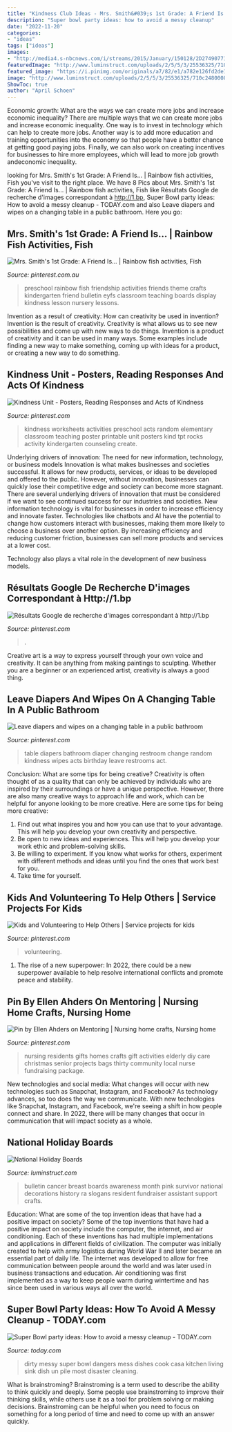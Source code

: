 ```yaml
---
title: "Kindness Club Ideas - Mrs. Smith&#039;s 1st Grade: A Friend Is..."
description: "Super bowl party ideas: how to avoid a messy cleanup"
date: "2022-11-20"
categories:
- "ideas"
tags: ["ideas"]
images:
- "http://media4.s-nbcnews.com/i/streams/2015/January/150128/2D274907715206-today-messy-dishes-stock-150128.jpg"
featuredImage: "http://www.luminstruct.com/uploads/2/5/5/3/25536325/710c2480008bf8c115370c24ecbcc163_3_orig.jpg"
featured_image: "https://i.pinimg.com/originals/a7/82/e1/a782e126fd2de184ca1151112fd296cc.jpg"
image: "http://www.luminstruct.com/uploads/2/5/5/3/25536325/710c2480008bf8c115370c24ecbcc163_3_orig.jpg"
ShowToc: true
author: "April Schoen"
---
```



Economic growth: What are the ways we can create more jobs and increase economic inequality?
There are multiple ways that we can create more jobs and increase economic inequality. One way is to invest in technology which can help to create more jobs. Another way is to add more education and training opportunities into the economy so that people have a better chance at getting good paying jobs. Finally, we can also work on creating incentives for businesses to hire more employees, which will lead to more job growth andeconomic inequality.

	

		
looking for Mrs. Smith&#039;s 1st Grade: A Friend Is... | Rainbow fish activities, Fish you've visit to the right place. We have 8 Pics about Mrs. Smith&#039;s 1st Grade: A Friend Is... | Rainbow fish activities, Fish like Résultats Google de recherche d&#039;images correspondant à http://1.bp, Super Bowl party ideas: How to avoid a messy cleanup - TODAY.com and also Leave diapers and wipes on a changing table in a public bathroom. Here you go:
		
    
## Mrs. Smith&#039;s 1st Grade: A Friend Is... | Rainbow Fish Activities, Fish

<img loading=lazy src="https://i.pinimg.com/736x/be/b6/48/beb648fab0856e36a5f60bf414cf3906--friendship-theme-preschool-kindergarten-friendship.jpg" onerror="this.onerror=null;this.src='https://tse3.mm.bing.net/th?id=OIP.XWMRC4eGAO1nyzPaoLdxLwHaJ3&amp;pid=15.1';" alt="Mrs. Smith&#039;s 1st Grade: A Friend Is... | Rainbow fish activities, Fish">

_Source: pinterest.com.au_

>preschool rainbow fish friendship activities friends theme crafts kindergarten friend bulletin eyfs classroom teaching boards display kindness lesson nursery lessons. 

	

Invention as a result of creativity: How can creativity be used in invention?
Invention is the result of creativity. Creativity is what allows us to see new possibilities and come up with new ways to do things. Invention is a product of creativity and it can be used in many ways. Some examples include finding a new way to make something, coming up with ideas for a product, or creating a new way to do something.

    
## Kindness Unit - Posters, Reading Responses And Acts Of Kindness

<img loading=lazy src="https://i.pinimg.com/originals/a7/82/e1/a782e126fd2de184ca1151112fd296cc.jpg" onerror="this.onerror=null;this.src='https://tse1.mm.bing.net/th?id=OIP.LCZXzkQryXkaxdZKcUQKlQAAAA&amp;pid=15.1';" alt="Kindness Unit - Posters, Reading Responses and Acts of Kindness">

_Source: pinterest.com_

>kindness worksheets activities preschool acts random elementary classroom teaching poster printable unit posters kind tpt rocks activity kindergarten counseling create. 

	

Underlying drivers of innovation: The need for new information, technology, or business models
Innovation is what makes businesses and societies successful. It allows for new products, services, or ideas to be developed and offered to the public. However, without innovation, businesses can quickly lose their competitive edge and society can become more stagnant. There are several underlying drivers of innovation that must be considered if we want to see continued success for our industries and societies.
New information technology is vital for businesses in order to increase efficiency and innovate faster. Technologies like chatbots and AI have the potential to change how customers interact with businesses, making them more likely to choose a business over another option. By increasing efficiency and reducing customer friction, businesses can sell more products and services at a lower cost.

Technology also plays a vital role in the development of new business models.

    
## Résultats Google De Recherche D&#039;images Correspondant à Http://1.bp

<img loading=lazy src="https://i.pinimg.com/736x/d2/d8/09/d2d8095f299d0220661cf53d8e8c00a3.jpg" onerror="this.onerror=null;this.src='https://tse1.mm.bing.net/th?id=OIP.2ZMKewfUkKppAm7XtbpwGwHaJl&amp;pid=15.1';" alt="Résultats Google de recherche d&#039;images correspondant à http://1.bp">

_Source: pinterest.com_

>. 

	

Creative art is a way to express yourself through your own voice and creativity. It can be anything from making paintings to sculpting. Whether you are a beginner or an experienced artist, creativity is always a good thing.

    
## Leave Diapers And Wipes On A Changing Table In A Public Bathroom

<img loading=lazy src="https://s-media-cache-ak0.pinimg.com/736x/3c/3a/dd/3c3addaea3e92faf88dca6c99b77c0df.jpg" onerror="this.onerror=null;this.src='https://tse2.mm.bing.net/th?id=OIP.PbDlVk9Kzr7paW-BGUggUAHaFj&amp;pid=15.1';" alt="Leave diapers and wipes on a changing table in a public bathroom">

_Source: pinterest.com_

>table diapers bathroom diaper changing restroom change random kindness wipes acts birthday leave restrooms act. 

	

Conclusion: What are some tips for being creative?
Creativity is often thought of as a quality that can only be achieved by individuals who are inspired by their surroundings or have a unique perspective. However, there are also many creative ways to approach life and work, which can be helpful for anyone looking to be more creative. Here are some tips for being more creative: 
1) Find out what inspires you and how you can use that to your advantage. This will help you develop your own creativity and perspective. 
2) Be open to new ideas and experiences. This will help you develop your work ethic and problem-solving skills. 
3) Be willing to experiment. If you know what works for others, experiment with different methods and ideas until you find the ones that work best for you. 
4) Take time for yourself.

    
## Kids And Volunteering To Help Others | Service Projects For Kids

<img loading=lazy src="https://i.pinimg.com/736x/52/a2/64/52a264faae528ffb80bd2d099a4bd09e.jpg" onerror="this.onerror=null;this.src='https://tse3.mm.bing.net/th?id=OIP.vygX_GYbNXOFv77zMkjnCAHaKe&amp;pid=15.1';" alt="Kids and Volunteering to Help Others | Service projects for kids">

_Source: pinterest.com_

>volunteering. 

	

1. The rise of a new superpower: In 2022, there could be a new superpower available to help resolve international conflicts and promote peace and stability.

    
## Pin By Ellen Ahders On Mentoring | Nursing Home Crafts, Nursing Home

<img loading=lazy src="https://i.pinimg.com/736x/db/5b/93/db5b9307ab0cb49fd49a8c2ab99688dd--nursing-home-crafts-volunteer-ideas.jpg" onerror="this.onerror=null;this.src='https://tse2.mm.bing.net/th?id=OIP.ifhRTa3SbkS-XQTdfj03mgHaEK&amp;pid=15.1';" alt="Pin by Ellen Ahders on Mentoring | Nursing home crafts, Nursing home">

_Source: pinterest.com_

>nursing residents gifts homes crafts gift activities elderly diy care christmas senior projects bags thirty community local nurse fundraising package. 

	

New technologies and social media: What changes will occur with new technologies such as Snapchat, Instagram, and Facebook?
As technology advances, so too does the way we communicate. With new technologies like Snapchat, Instagram, and Facebook, we're seeing a shift in how people connect and share. In 2022, there will be many changes that occur in communication that will impact society as a whole.

    
## National Holiday Boards

<img loading=lazy src="http://www.luminstruct.com/uploads/2/5/5/3/25536325/710c2480008bf8c115370c24ecbcc163_3_orig.jpg" onerror="this.onerror=null;this.src='https://tse4.mm.bing.net/th?id=OIP.G6MIVPTqTmG2rSld9_GfcAAAAA&amp;pid=15.1';" alt="National Holiday Boards">

_Source: luminstruct.com_

>bulletin cancer breast boards awareness month pink survivor national decorations history ra slogans resident fundraiser assistant support crafts. 

	

Education: What are some of the top invention ideas that have had a positive impact on society?
Some of the top inventions that have had a positive impact on society include the computer, the internet, and air conditioning. Each of these inventions has had multiple implementations and applications in different fields of civilization. The computer was initially created to help with army logistics during World War II and later became an essential part of daily life. The internet was developed to allow for free communication between people around the world and was later used in business transactions and education. Air conditioning was first implemented as a way to keep people warm during wintertime and has since been used in various ways all over the world.

    
## Super Bowl Party Ideas: How To Avoid A Messy Cleanup - TODAY.com

<img loading=lazy src="http://media4.s-nbcnews.com/i/streams/2015/January/150128/2D274907715206-today-messy-dishes-stock-150128.jpg" onerror="this.onerror=null;this.src='https://tse1.mm.bing.net/th?id=OIP.gvNxRMl5R-siUUrcIO2fkAHaEK&amp;pid=15.1';" alt="Super Bowl party ideas: How to avoid a messy cleanup - TODAY.com">

_Source: today.com_

>dirty messy super bowl dangers mess dishes cook casa kitchen living sink dish un pile most disaster cleaning. 

	

What is brainstroming?
Brainstroming is a term used to describe the ability to think quickly and deeply. Some people use brainstroming to improve their thinking skills, while others use it as a tool for problem solving or making decisions. Brainstroming can be helpful when you need to focus on something for a long period of time and need to come up with an answer quickly.

